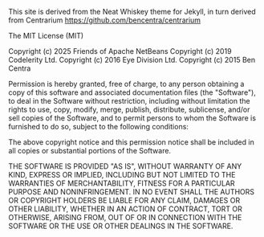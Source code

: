 This site is derived from the Neat Whiskey theme for Jekyll, in turn derived from
Centrarium https://github.com/bencentra/centrarium

The MIT License (MIT)

Copyright (c) 2025 Friends of Apache NetBeans
Copyright (c) 2019 Codelerity Ltd.
Copyright (c) 2016 Eye Division Ltd.
Copyright (c) 2015 Ben Centra

Permission is hereby granted, free of charge, to any person obtaining a copy
of this software and associated documentation files (the "Software"), to deal
in the Software without restriction, including without limitation the rights
to use, copy, modify, merge, publish, distribute, sublicense, and/or sell
copies of the Software, and to permit persons to whom the Software is
furnished to do so, subject to the following conditions:

The above copyright notice and this permission notice shall be included in
all copies or substantial portions of the Software.

THE SOFTWARE IS PROVIDED "AS IS", WITHOUT WARRANTY OF ANY KIND, EXPRESS OR
IMPLIED, INCLUDING BUT NOT LIMITED TO THE WARRANTIES OF MERCHANTABILITY,
FITNESS FOR A PARTICULAR PURPOSE AND NONINFRINGEMENT. IN NO EVENT SHALL THE
AUTHORS OR COPYRIGHT HOLDERS BE LIABLE FOR ANY CLAIM, DAMAGES OR OTHER
LIABILITY, WHETHER IN AN ACTION OF CONTRACT, TORT OR OTHERWISE, ARISING FROM,
OUT OF OR IN CONNECTION WITH THE SOFTWARE OR THE USE OR OTHER DEALINGS IN
THE SOFTWARE.
